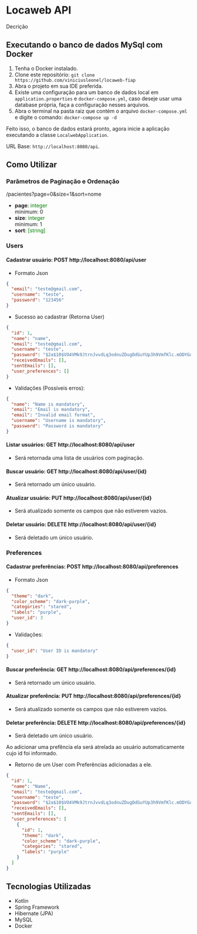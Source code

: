 # Locaweb API

Decrição


## Executando o banco de dados MySql com Docker

1. Tenha o Docker instalado.
2. Clone este repositório: `git clone https://github.com/viniciusleonel/locaweb-fiap`
3. Abra o projeto em sua IDE preferida.
4. Existe uma configuração para um banco de dados local em `application.properties` e `docker-compose.yml`,
caso deseje usar uma database própria, faça a configuração nesses arquivos.
6. Abra o terminal na pasta raiz que contém o arquivo `docker-compose.yml` e digite o comando:
`docker-compose up -d`

Feito isso, o banco de dados estará pronto, agora inicie a aplicação executando a classe `LocalwebApplication`.

URL Base: `http://localhost:8080/api`.

## Como Utilizar

  ### Parâmetros de Paginação e Ordenação
  /pacientes?page=0&size=1&sort=nome
- **page**: <span style="color: green;">integer</span>  
  minimum: 0
- **size**: <span style="color: green;">integer</span>  
  minimum: 1
- **sort**: <span style="color: green;">[string]</span>


### Users

#### Cadastrar usuário: POST http://localhost:8080/api/user

- Formato Json
```json
{
  "email": "teste@gmail.com",
  "username": "teste",
  "password": "123456"
}
```

- Sucesso ao cadastrar (Retorna User)
```json
{
  "id": 1,
  "name": "name",
  "email": "teste@gmail.com",
  "username": "teste",
  "password": "$2a$10$VO4VMk9JtrnJvvdLq3odnuZDugDdGuYUp3h9VmfKlc.mODYGoK.Hi",
  "receivedEmails": [],
  "sentEmails": [],
  "user_preferences": []
}
```

- Validações (Possíveis erros):
```json
{
  "name": "Name is mandatory",
  "email": "Email is mandatory",
  "email": "Invalid email format",
  "username": "Username is mandatory",
  "password": "Password is mandatory"
}
```

#### Listar usuários: GET http://localhost:8080/api/user
- Será retornada uma lista de usuários com paginação.

#### Buscar usuário: GET http://localhost:8080/api/user/{id}
- Será retornado um único usuário.

#### Atualizar usuário: PUT http://localhost:8080/api/user/{id}
- Será atualizado somente os campos que não estiverem vazios.

#### Deletar usuário: DELETE http://localhost:8080/api/user/{id}
- Será deletado um único usuário.


### Preferences

#### Cadastrar preferências: POST http://localhost:8080/api/preferences

- Formato Json
```json
{
  "theme": "dark",
  "color_scheme": "dark-purple",
  "categories": "stared",
  "labels": "purple",
  "user_id": 3
}
```

- Validações:
```json
{
  "user_id": "User ID is mandatory"
}
```

#### Buscar preferência: GET http://localhost:8080/api/preferences/{id}
- Será retornado um único usuário.

#### Atualizar preferência: PUT http://localhost:8080/api/preferences/{id}
- Será atualizado somente os campos que não estiverem vazios.

#### Deletar preferência: DELETE http://localhost:8080/api/preferences/{id}
- Será deletado um único usuário.

Ao adicionar uma prefência ela será atrelada ao usuário automaticamente cujo id foi informado.


- Retorno de um User com Preferências adicionadas a ele.
```json
{
  "id": 1,
  "name": "Name",
  "email": "teste@gmail.com",
  "username": "teste",
  "password": "$2a$10$VO4VMk9JtrnJvvdLq3odnuZDugDdGuYUp3h9VmfKlc.mODYGoK.Hi",
  "receivedEmails": [],
  "sentEmails": [],
  "user_preferences": [
    {
      "id": 1,
      "theme": "dark",
      "color_scheme": "dark-purple",
      "categories": "stared",
      "labels": "purple"
    }
  ]
}
```

## Tecnologias Utilizadas

- Kotlin
- Spring Framework
- Hibernate (JPA)
- MySQL
- Docker